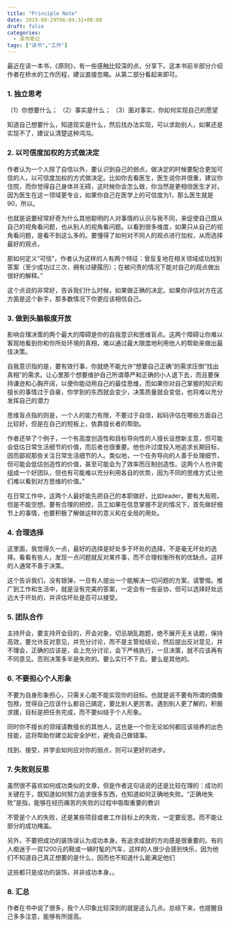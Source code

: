```yaml
---
title: "Principle Note"
date: 2019-09-29T06:04:31+08:00
draft: false
categories: 
  - 读书笔记
tags: ["读书","工作"]
---
```


最近在读一本书，《原则》，有一些感触比较深的点，分享下。这本书前半部分介绍作者在桥水的工作历程，建议直接忽略。从第二部分看起来即可。

### 1. 独立思考

（1）你想要什么；
（2）事实是什么；
（3）面对事实，你如何实现自己的愿望

知道自己想要什么，知道现实是什么，然后找办法实现，可以求助别人，如果还是实现不了，建议认清楚这种鸿沟。

### 2. 以可信度加权的方式做决定

作者认为一个人除了自信以外，要认识到自己的弱点，做决定的时候要配合更加可信的人，以可信度加权的方式做决定。比如你去看医生，医生说你并很重，建议你住院，而你觉得自己身体并无碍，这时候你会怎么做，你当然是更相信医生才对，因为医生在这一领域更专业，如果你自己在医学上的可信度为1，那么医生就是90，所以。


也就是说要经常好奇为什么其他聪明的人对事情的认识与我不同，来促使自己既从自己的视角看问题，也从别人的视角看问题。以看到很多维度，如果只从自己的视角看问题，是看不到这么多的。要懂得了如何对不同人的观点进行加权，从而选择最好的观点，

那如何定义“可信”，作者认为这样的人有两个特征：曾反复地在相关领域成功找到答案（至少成功过三次，拥有过硬履历）；在被问责的情况下能对自己的观点做出很好的解释。”


这个点说的非常好，告诉我们什么时候，如果做正确的决定。如果你评估对方在这方面是这个新手，那多数情况下你更应该相信自己。


### 3. 做到头脑极度开放

影响合理决策的两个最大的障碍是你的自我意识和思维盲点。这两个障碍让你难以客观地看到你和你所处环境的真相，难以通过最大限度地利用他人的帮助来做出最佳决策。

自我意识指的是，要有效行事，你就绝不能允许“想要自己正确”的需求压倒“找出真相”的需求。让心里那个想要维护自己所谓尊严和正确的小人退下去，而且要保持谦逊和心胸开阔，以便你能动用自己的最佳思维，而如果你对自己掌握的知识和擅长的事情过于自豪，你学到的东西就会变少，决策质量就会变低，也将难以充分发挥自己的潜力

思维盲点指的则是，一个人的能力有限，不要过于自信，起码评估在哪些方面自己比较好，但是在自己的短板上，依靠擅长者的帮助。

作者还举了个例子，一个有高度创造性和目标导向性的人擅长设想新主意，但可能会低估日常生活细节的价值，而后者也很重要。他也许过度投入地追求长期目标，因而鄙视那些关注日常生活细节的人。类似地，一个任务导向的人善于处理细节，但可能会低估创造性的价值，甚至可能会为了效率而压制创造性。这两个人也许能组成一个好团队，但也有可能难以充分利用各自的优势，因为不同的思维方式让他们难以看到对方思维的价值。”

在日常工作中，这两个人最好能先把自己的本职做好，比如leader，要有大局观，但是不能空想。要有合理的把控，员工如果在信息掌握不足的情况下，首先做好细节上的事情，也要积极了解做这样的意义和在全局的用处。


### 4. 合理选择


这里面，我觉得久一点，最好的选择是好处多于坏处的选择，不是毫无坏处的选择。看看有些人，发现一点问题就反对某件事，而不合理权衡所有的优缺点。这样的人通常不善于决策。

这个告诉我们，没有银弹，一旦有人提出一个能解决一切问题的方案，请警惕。推广到工作和生活中，就是没有完美的答案，一定会有一些妥协，但可以选择好处远远大于坏处的，并评估坏处是否可以接受。

### 5. 团队合作

主持开会，要支持开会目的，开会对象，切忌胡乱跑题，绝不展开无关话题，保持高效，要允许反对意见，并充分讨论，而不是主管给结论，然后提出反对意见，并不理会，正确的应该是，会上充分讨论，会下严格执行，一旦决策，就不应该再有不同意见。否则决策多半是失败的。要么实行不下去。要么是其他的。


### 6. 不要担心个人形象

不要为自身形象担心，只需关心能不能实现你的目标。也就是说不要有所谓的偶像包袱，觉得自己应该什么都自己搞定，要比别人更厉害。遇到别人更了解的，积极求援，目标是把任务完成，而不要纠结于个人形象。

同时你不擅长的领域请教擅长的其他人，这也是一个你无论如何都应该培养的出色技能，这将帮助你建立起安全护栏，避免自己做错事。

找到、接受，并学会如何应对你的弱点，则可以更好的进步。


### 7. 失败则反思

虽然很不喜欢如何成功类似的文章，但是作者这句话说的还是比较在理的：成功的关键在于，既知道如何努力追求很多东西，也知道如何正确地失败。“正确地失败”是指，能够在经历痛苦的失败的过程中吸取重要的教训

不管是个人的失败，还是某些项目或者工作目标上的失败，一定要反思。而不能让部分的成功掩盖。


另外，不要把成功的装饰误认为成功本身。有追求成就的方向感是很重要的。有的人痴迷于一双1200元的鞋或一辆时髦的汽车，这样的人很少会感到快乐，因为他们不知道自己真正想要的是什么，因而也不知道什么能满足他们

这些都只是成功的装饰，并非成功本身。。

### 8. 汇总

作者在书中说了很多，我个人印象比较深刻的就是这么几点。总结下来，也提醒自己多多注意，能够有所提高。
